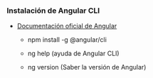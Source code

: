 ### Instalación de Angular CLI

- [Documentación oficial de Angular](https://angular.io/cli)

  - npm install -g @angular/cli

  - ng help (ayuda de Angular CLI)

  - ng version (Saber la versión de Angular)